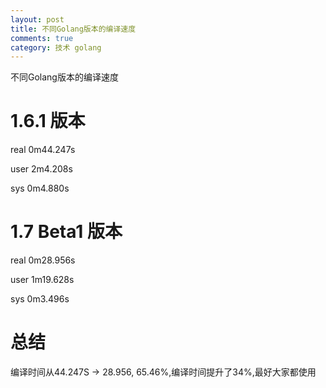 ```yaml
---
layout: post
title: 不同Golang版本的编译速度
comments: true
category: 技术 golang
---
```


不同Golang版本的编译速度
# 1.6.1 版本
real	0m44.247s

user	2m4.208s

sys	0m4.880s

# 1.7 Beta1 版本
real	0m28.956s

user	1m19.628s

sys	0m3.496s

# 总结
编译时间从44.247S -> 28.956, 65.46%,编译时间提升了34%,最好大家都使用

